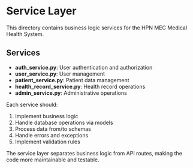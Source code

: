 # Service Layer

This directory contains business logic services for the HPN MEC Medical Health System.

## Services

- **auth_service.py**: User authentication and authorization
- **user_service.py**: User management
- **patient_service.py**: Patient data management
- **health_record_service.py**: Health record operations
- **admin_service.py**: Administrative operations

Each service should:
1. Implement business logic
2. Handle database operations via models
3. Process data from/to schemas
4. Handle errors and exceptions
5. Implement validation rules

The service layer separates business logic from API routes, making the code more maintainable and testable. 